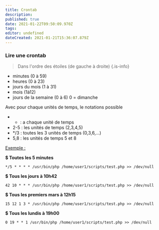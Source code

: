 ```yaml
---
title: Crontab
description: 
published: true
date: 2021-01-22T09:50:09.970Z
tags: 
editor: undefined
dateCreated: 2021-01-21T15:36:07.879Z
---
```


### Lire une crontab
> Dans l'ordre des étoiles (de gauche à droite)
{.is-info}

- minutes (0 à 59)
- heures (0 à 23)
- jours du mois (1 à 31)
- mois (1à12)
- jours de la semaine (0 à 6) 0 = dimanche

Avec pour chaque unités de temps, le notations possible

- * : a chaque unité de temps
- 2-5 : les unités de temps (2,3,4,5)
- */3 : toutes les 3 unités de temps (0,3,6,…)
- 5,8 : les unités de temps 5 et 8

<u>Exemple :</u>

**$ Toutes les 5 minutes**
```
*/5 * * * * /usr/bin/php /home/user1/scripts/test.php >> /dev/null
```
**$ Tous les jours à 10h42**
```
42 10 * * * /usr/bin/php /home/user1/scripts/test.php >> /dev/null
```
**$ Tous les premiers mars à 12h15**
```
15 12 1 3 * /usr/bin/php /home/user1/scripts/test.php >> /dev/null
```
**$ Tous les lundis à 19h00**
```
0 19 * * 1 /usr/bin/php /home/user1/scripts/test.php >> /dev/null
```


